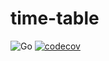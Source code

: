# time-table

![Go](https://github.com/hirakiuc/time-table/workflows/Go/badge.svg?branch=master&event=push)
[![codecov](https://codecov.io/gh/hirakiuc/time-table/branch/master/graph/badge.svg)](https://codecov.io/gh/hirakiuc/time-table)
